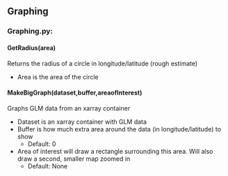 ## Graphing
### Graphing.py:
#### GetRadius(area)
 Returns the radius of a circle in longitude/latitude (rough estimate)
- Area is the area of the circle 

#### MakeBigGraph(dataset,buffer,areaofInterest)
Graphs GLM data from an xarray container
- Dataset is an xarray container with GLM data
- Buffer is how much extra area around the data (in longitude/latitude) to show
  - Default: 0
- Area of interest will draw a rectangle surrounding this area. Will also draw a second, smaller map zoomed in
  - Default: None
